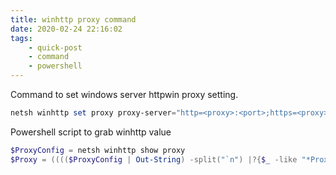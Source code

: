 ```yaml
---
title: winhttp proxy command
date: 2020-02-24 22:16:02
tags: 
    - quick-post
    - command
    - powershell
---
```


Command to set windows server httpwin proxy setting.

```powershell
netsh winhttp set proxy proxy-server="http=<proxy>:<port>;https=<proxy>:<port>" bypass-list="<local>;<url>"
```

Powershell script to grab winhttp value
```powershell
$ProxyConfig = netsh winhttp show proxy
$Proxy = (((($ProxyConfig | Out-String) -split("`n") |?{$_ -like "*Proxy Server*"}) -split("  ") -split(";")) | ?{$_ -like "http=*"}).Replace("=","://").Trim()
```